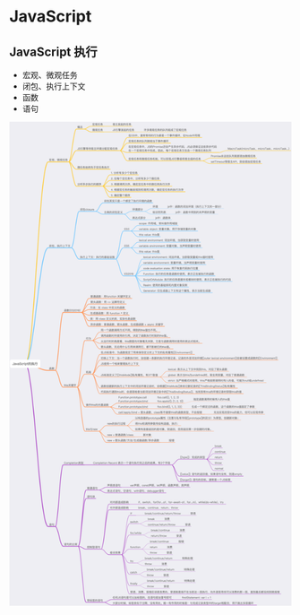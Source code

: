 # JavaScript

## JavaScript 执行

- 宏观、微观任务
- 闭包、执行上下文
- 函数
- 语句

![](/MindMap/JavaScript/JavaScript执行.png)
